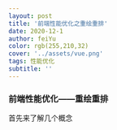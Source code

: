 ```yaml
---
layout: post
title: '前端性能优化之重绘重排'
date: 2020-12-1
author: feiYu
color: rgb(255,210,32)
cover: '../assets/vue.png'
tags: 性能优化
subtitle: ''
---
```


### 前端性能优化——重绘重排

首先来了解几个概念

> 

